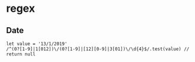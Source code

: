 # regex

## Date

    let value = '13/1/2019'
    /^(0?[1-9]|1[012])\/(0?[1-9]|[12][0-9]|3[01])\/\d{4}$/.test(value) // return null
